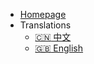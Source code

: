 - [Homepage](https://zsc-ztchain.github.io/home-page/index.html)
- Translations
  - [:cn: 中文](/)
  - [:uk: English](/en-us/intro)


